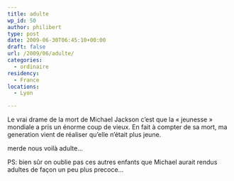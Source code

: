 ```yaml
---
title: adulte
wp_id: 50
author: philibert
type: post
date: 2009-06-30T06:45:10+00:00
draft: false
url: /2009/06/adulte/
categories:
  - ordinaire
residency:
  - France
locations:
  - Lyon

---
```

Le vrai drame de la mort de Michael Jackson c&rsquo;est que la « jeunesse » mondiale a pris un énorme coup de vieux. En fait à compter de sa mort, ma generation vient de réaliser qu&rsquo;elle n&rsquo;était plus jeune.

merde nous voilà adulte&#8230;

PS: bien sûr on oublie pas ces autres enfants que Michael aurait rendus adultes de façon un peu plus precoce&#8230;